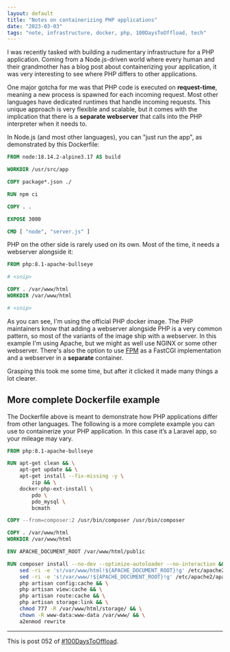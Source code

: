 ```yaml
---
layout: default
title: "Notes on containerizing PHP applications"
date: "2023-03-03"
tags: "note, infrastructure, docker, php, 100DaysToOffload, tech"
---
```


I was recently tasked with building a rudimentary infrastructure for a PHP application. Coming from a Node.js-driven world where every human and their grandmother has a blog post about containerizing your application, it was very interesting to see where PHP differs to other applications.

One major gotcha for me was that PHP code is executed on **request-time**, meaning a new process is spawned for each incoming request. Most other languages have dedicated runtimes that handle incoming requests. This unique approach is very flexible and scalable, but it comes with the implication that there is a **separate webserver** that calls into the PHP interpreter when it needs to.

In Node.js (and most other languages), you can "just run the app", as demonstrated by this Dockerfile:

```dockerfile
FROM node:18.14.2-alpine3.17 AS build

WORKDIR /usr/src/app

COPY package*.json ./

RUN npm ci

COPY . .

EXPOSE 3000

CMD [ "node", "server.js" ]
```

PHP on the other side is rarely used on its own. Most of the time, it needs a webserver alongside it:

```dockerfile
FROM php:8.1-apache-bullseye

# <snip>

COPY . /var/www/html
WORKDIR /var/www/html

# <snip>
```

As you can see, I'm using the official PHP docker image. The PHP maintainers know that adding a webserver alongside PHP is a very common pattern, so most of the variants of the image ship with a webserver. In this example I'm using Apache, but we might as well use NGINX or some other webserver. There's also the option to use [FPM](https://www.php.net/manual/de/install.fpm.php) as a FastCGI implementation and a webserver in a **separate** container.

Grasping this took me some time, but after it clicked it made many things a lot clearer.

## More complete Dockerfile example

The Dockerfile above is meant to demonstrate how PHP applications differ from other languages. The following is a more complete example you can use to containerize your PHP application. In this case it’s a Laravel app, so your mileage may vary.

```dockerfile
FROM php:8.1-apache-bullseye

RUN apt-get clean && \
    apt-get update && \
    apt-get install --fix-missing -y \
        zip && \
    docker-php-ext-install \
        pdo \
        pdo_mysql \
        bcmath

COPY --from=composer:2 /usr/bin/composer /usr/bin/composer

COPY . /var/www/html
WORKDIR /var/www/html

ENV APACHE_DOCUMENT_ROOT /var/www/html/public

RUN composer install --no-dev --optimize-autoloader --no-interaction && \
    sed -ri -e 's!/var/www/html!${APACHE_DOCUMENT_ROOT}!g' /etc/apache2/sites-available/*.conf && \
    sed -ri -e 's!/var/www/!${APACHE_DOCUMENT_ROOT}!g' /etc/apache2/apache2.conf /etc/apache2/conf-available/*.conf && \
    php artisan config:cache && \
    php artisan view:cache && \
    php artisan route:cache && \
    php artisan storage:link && \
    chmod 777 -R /var/www/html/storage/ && \
    chown -R www-data:www-data /var/www/ && \
    a2enmod rewrite
```

---
This is post 052 of [#100DaysToOffload](https://100daystooffload.com/).
